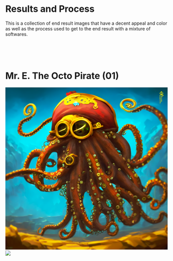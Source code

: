 # Results and Process
This is a collection of end result images that have a decent appeal and color as well as the process used to get to the end result with a mixture of softwares.

<br>
<br>
<br>


# Mr. E. The Octo Pirate (01)

![](static/result_and_process/01_result.png)
![](static/result_and_process/01_process.png)